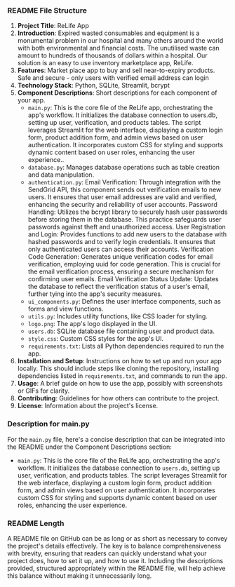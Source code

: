 ### README File Structure

1. **Project Title**: ReLife App
2. **Introduction**: Expired wasted consumables and equipment is a monumental problem in our hospital and many others around the world with both environmental and financial costs.  The unutilised waste can amount to hundreds of thousands of dollars within a hospital. Our solution is an easy to use inventory marketplace app, ReLife. 
3. **Features**: Market place app to buy and sell near-to-expiry products. Safe and secure - only users with verified email address can login
4. **Technology Stack**: Python, SQLite, Streamlit, bcrypt
5. **Component Descriptions**: Short descriptions for each component of your app.
    - `main.py`: This is the core file of the ReLife app, orchestrating the app's workflow. It initializes the database connection to users.db, setting up user, verification, and products tables. The script leverages Streamlit for the web interface, displaying a custom login form, product addition form, and admin views based on user authentication. It incorporates custom CSS for styling and supports dynamic content based on user roles, enhancing the user experience..
    - `database.py`: Manages database operations such as table creation and data manipulation.
    - `authentication.py`: 
Email Verification: Through integration with the SendGrid API, this component sends out verification emails to new users. It ensures that user email addresses are valid and verified, enhancing the security and reliability of user accounts.
Password Handling: Utilizes the bcrypt library to securely hash user passwords before storing them in the database. This practice safeguards user passwords against theft and unauthorized access.
User Registration and Login: Provides functions to add new users to the database with hashed passwords and to verify login credentials. It ensures that only authenticated users can access their accounts.
Verification Code Generation: Generates unique verification codes for email verification, employing uuid for code generation. This is crucial for the email verification process, ensuring a secure mechanism for confirming user emails.
Email Verification Status Update: Updates the database to reflect the verification status of a user's email, further tying into the app's security measures.
    - `ui_components.py`: Defines the user interface components, such as forms and view functions.
    - `utils.py`: Includes utility functions, like CSS loader for styling.
    - `logo.png`: The app's logo displayed in the UI.
    - `users.db`: SQLite database file containing user and product data.
    - `style.css`: Custom CSS styles for the app's UI.
    - `requirements.txt`: Lists all Python dependencies required to run the app.
6. **Installation and Setup**: Instructions on how to set up and run your app locally. This should include steps like cloning the repository, installing dependencies listed in `requirements.txt`, and commands to run the app.
7. **Usage**: A brief guide on how to use the app, possibly with screenshots or GIFs for clarity.
8. **Contributing**: Guidelines for how others can contribute to the project.
9. **License**: Information about the project's license.

### Description for main.py

For the `main.py` file, here's a concise description that can be integrated into the README under the Component Descriptions section:

- `main.py`: This is the core file of the ReLife app, orchestrating the app's workflow. It initializes the database connection to `users.db`, setting up user, verification, and products tables. The script leverages Streamlit for the web interface, displaying a custom login form, product addition form, and admin views based on user authentication. It incorporates custom CSS for styling and supports dynamic content based on user roles, enhancing the user experience.

### README Length

A README file on GitHub can be as long or as short as necessary to convey the project's details effectively. The key is to balance comprehensiveness with brevity, ensuring that readers can quickly understand what your project does, how to set it up, and how to use it. Including the descriptions provided, structured appropriately within the README file, will help achieve this balance without making it unnecessarily long.

